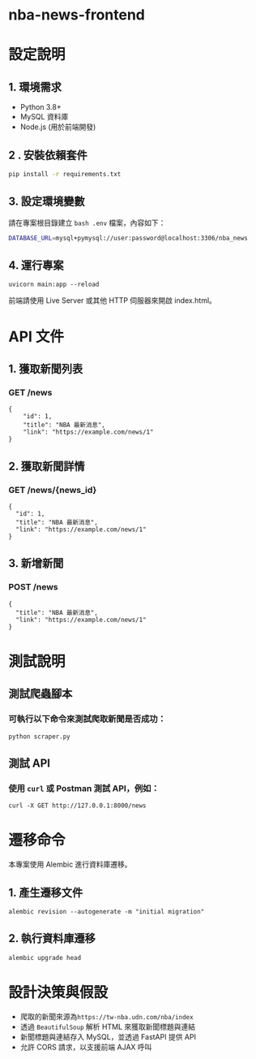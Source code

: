 # nba-news-frontend

# 設定說明

## 1. 環境需求

-	Python 3.8+
-	MySQL 資料庫
-	Node.js (用於前端開發)
## 2 . 安裝依賴套件
```bash
pip install -r requirements.txt
```
## 3. 設定環境變數
請在專案根目錄建立 ```bash .env``` 檔案，內容如下：
```bash
DATABASE_URL=mysql+pymysql://user:password@localhost:3306/nba_news
```
## 4. 運行專案
```uvicorn main:app --reload```

前端請使用 Live Server 或其他 HTTP 伺服器來開啟 index.html。
# API 文件
## 1. 獲取新聞列表
### GET /news
```
{
    "id": 1,
    "title": "NBA 最新消息",
    "link": "https://example.com/news/1"
}
```
## 2. 獲取新聞詳情
### GET /news/{news_id}
```
{
  "id": 1,
  "title": "NBA 最新消息",
  "link": "https://example.com/news/1"
}
```
## 3. 新增新聞
### POST /news
```
{
  "title": "NBA 最新消息",
  "link": "https://example.com/news/1"
}
```
# 測試說明
## 測試爬蟲腳本
### 可執行以下命令來測試爬取新聞是否成功：
```python scraper.py```

## 測試 API
### 使用 ```curl``` 或 Postman 測試 API，例如：
```curl -X GET http://127.0.0.1:8000/news```

# 遷移命令
本專案使用 Alembic 進行資料庫遷移。
## 1. 產生遷移文件
```alembic revision --autogenerate -m "initial migration"```

## 2. 執行資料庫遷移
```alembic upgrade head```

# 設計決策與假設
-	爬取的新聞來源為```https://tw-nba.udn.com/nba/index```
-	透過 ```BeautifulSoup``` 解析 HTML 來獲取新聞標題與連結
-	新聞標題與連結存入 MySQL，並透過 FastAPI 提供 API
-	允許 CORS 請求，以支援前端 AJAX 呼叫

